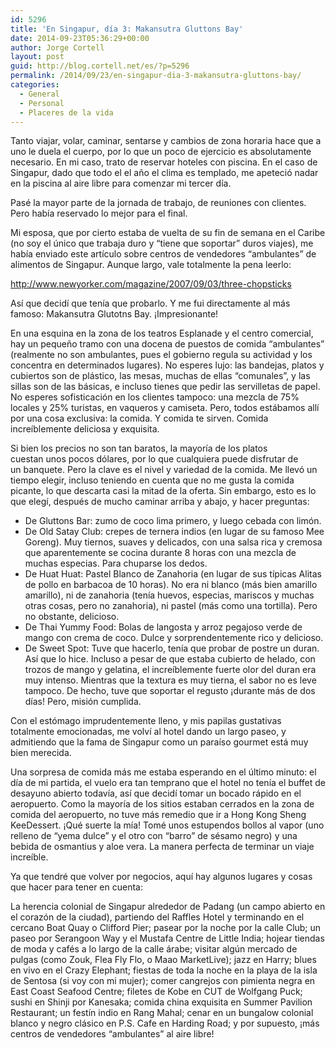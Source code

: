 ```yaml
---
id: 5296
title: 'En Singapur, día 3: Makansutra Gluttons Bay'
date: 2014-09-23T05:36:29+00:00
author: Jorge Cortell
layout: post
guid: http://blog.cortell.net/es/?p=5296
permalink: /2014/09/23/en-singapur-dia-3-makansutra-gluttons-bay/
categories:
  - General
  - Personal
  - Placeres de la vida
---
```

Tanto viajar, volar, caminar, sentarse y cambios de zona horaria hace que a uno le duela el cuerpo, por lo que un poco de ejercicio es absolutamente necesario. En mi caso, trato de reservar hoteles con piscina. En el caso de Singapur, dado que todo el el año el clima es templado, me apeteció nadar en la piscina al aire libre para comenzar mi tercer día.

Pasé la mayor parte de la jornada de trabajo, de reuniones con clientes. Pero había reservado lo mejor para el final.

Mi esposa, que por cierto estaba de vuelta de su fin de semana en el Caribe (no soy el único que trabaja duro y &#8220;tiene que soportar&#8221; duros viajes)​​, me había enviado este artículo sobre centros de vendedores &#8220;ambulantes&#8221; de alimentos de Singapur. Aunque largo, vale totalmente la pena leerlo:
  
<a title="http://www.newyorker.com/magazine/2007/09/03/three-chopsticks" href="http://www.newyorker.com/magazine/2007/09/03/three-chopsticks" target="_blank">http://www.newyorker.com/magazine/2007/09/03/three-chopsticks</a>

Así que decidí que tenía que probarlo. Y me fui directamente al más famoso: Makansutra Glutotns Bay. ¡Impresionante!
  
En una esquina en la zona de los teatros Esplanade y el centro comercial, hay un pequeño tramo con una docena de puestos de comida &#8220;ambulantes&#8221; (realmente no son ambulantes, pues el gobierno regula su actividad y los concentra en determinados lugares). No esperes lujo: las bandejas, platos y cubiertos son de plástico, las mesas, muchas de ellas &#8220;comunales&#8221;, y las sillas son de las básicas, e incluso tienes que pedir las servilletas de papel. No esperes sofisticación en los clientes tampoco: una mezcla de 75% locales y 25% turistas, en vaqueros y camiseta. Pero, todos estábamos allí por una cosa exclusiva: la comida. Y comida te sirven. Comida increíblemente deliciosa y exquisita.

Si bien los precios no son tan baratos, la mayoría de los platos cuestan unos pocos dólares, por lo que cualquiera puede disfrutar de un banquete. Pero la clave es el nivel y variedad de la comida. Me llevó un tiempo elegir, incluso teniendo en cuenta que no me gusta la comida picante, lo que descarta casi la mitad de la oferta. Sin embargo, esto es lo que elegí, después de mucho caminar arriba y abajo, y hacer preguntas:

  * De Gluttons Bar: zumo de coco lima primero, y luego cebada con limón.
  * De Old Satay Club: crepes de ternera indios (en lugar de su famoso Mee Goreng). Muy tiernos, suaves y delicados, con una salsa rica y cremosa que aparentemente se cocina durante 8 horas con una mezcla de muchas especias. Para chuparse los dedos.
  * De Huat Huat: Pastel Blanco de Zanahoria (en lugar de sus típicas Alitas de pollo en barbacoa de 10 horas). No era ni blanco (más bien amarillo amarillo), ni de zanahoria (tenía huevos, especias, mariscos y muchas otras cosas, pero no zanahoria), ni pastel (más como una tortilla). Pero no obstante, delicioso.
  * De Thai Yummy Food: Bolas de langosta y arroz pegajoso verde de mango con crema de coco. Dulce y sorprendentemente rico y delicioso.
  * De Sweet Spot: Tuve que hacerlo, tenía que probar de postre un duran. Así que lo hice. Incluso a pesar de que estaba cubierto de helado, con trozos de mango y gelatina, el increíblemente fuerte olor del duran era muy intenso. Mientras que la textura es muy tierna, el sabor no es leve tampoco. De hecho, tuve que soportar el regusto ¡durante más de dos días! Pero, misión cumplida.

Con el estómago imprudentemente lleno, y mis papilas gustativas totalmente emocionadas, me volví al hotel dando un largo paseo, y admitiendo que la fama de Singapur como un paraíso gourmet está muy bien merecida.

Una sorpresa de comida más me estaba esperando en el último minuto: el día de mi partida, el vuelo era tan temprano que el hotel no tenía el buffet de desayuno abierto todavía, así que decidí tomar un bocado rápido en el aeropuerto. Como la mayoría de los sitios estaban cerrados en la zona de comida del aeropuerto, no tuve más remedio que ir a Hong Kong Sheng KeeDessert. ¡Qué suerte la mía! Tomé unos estupendos bollos al vapor (uno relleno de &#8220;yema dulce&#8221; y el otro con &#8220;barro&#8221; de sésamo negro) y una bebida de osmantius y aloe vera. La manera perfecta de terminar un viaje increíble.

Ya que tendré que volver por negocios, aquí hay algunos lugares y cosas que hacer para tener en cuenta:

La herencia colonial de Singapur alrededor de Padang (un campo abierto en el corazón de la ciudad), partiendo del Raffles Hotel y terminando en el cercano Boat Quay o Clifford Pier; pasear por la noche por la calle Club; un paseo por Serangoon Way y el Mustafa Centre de Little India; hojear tiendas de moda y cafés a lo largo de la calle árabe; visitar algún mercado de pulgas (como Zouk, Flea Fly Flo, o Maao MarketLive); jazz en Harry; blues en vivo en el Crazy Elephant; fiestas de toda la noche en la playa de la isla de Sentosa (si voy con mi mujer); comer cangrejos con pimienta negra en East Coast Seafood Centre; filetes de Kobe en CUT de Wolfgang Puck; sushi en Shinji por Kanesaka; comida china exquisita en Summer Pavilion Restaurant; un festín indio en Rang Mahal; cenar en un bungalow colonial blanco y negro clásico en P.S. Cafe en Harding Road; y por supuesto, ¡más centros de vendedores &#8220;ambulantes&#8221; al aire libre!
